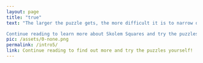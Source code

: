 ```yaml
---
layout: page
title: "true"
text: "The larger the puzzle gets, the more difficult it is to narrow down the possibilities!

Continue reading to learn more about Skolem Squares and try the puzzles yourself."
pic: /assets/0-none.png
permalink: /intro5/
link: Continue reading to find out more and try the puzzles yourself!
---
```

